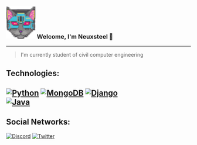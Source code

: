 ### ![catLevi](https://github.com/neuxsteel/neuxsteel/blob/main/leviCatv0.1.png) Welcome, I'm Neuxsteel 👋
---
> I'm currently student of civil computer engineering

## Technologies:
[![Python](https://img.shields.io/badge/Python-yellow?style=for-the-badge&logo=python&logoColor=white&labelColor=101010)]()
[![MongoDB](https://img.shields.io/badge/MongoDB-47A248?style=for-the-badge&logo=mongodb&logoColor=white&labelColor=101010)]()
[![Django](https://img.shields.io/badge/Node.JS-339933?style=for-the-badge&logo=django&logoColor=white&labelColor=101010)]()
</br>
[![Java](https://img.shields.io/badge/Java-CB3234?style=for-the-badge&logo=openjdk&logoColor=white&labelColor=101010)]()
---
## Social Networks:
[![Discord](https://img.shields.io/badge/Discord-neuxsteel-5865F2?style=for-the-badge&logo=discord&logoColor=white&labelColor=101010)]()
[![Twitter](https://img.shields.io/badge/Twitter-@neuxsteel-1DA1F2?style=for-the-badge&logo=twitter&logoColor=white&labelColor=101010)]()
<!--
**neuxsteel/neuxsteel** is a ✨ _special_ ✨ repository because its `README.md` (this file) appears on your GitHub profile.

Here are some ideas to get you started:

- 🔭 I’m currently working on ...
- 🌱 I’m currently learning ...
- 👯 I’m looking to collaborate on ...
- 🤔 I’m looking for help with ...
- 💬 Ask me about ...
- 📫 How to reach me: ...
- 😄 Pronouns: ...
- ⚡ Fun fact: ...
-->
